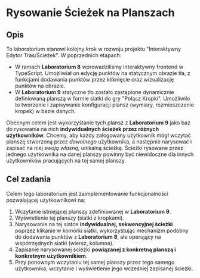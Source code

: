 # Rysowanie Ścieżek na Planszach

## Opis

To laboratorium stanowi kolejny krok w rozwoju projektu "Interaktywny Edytor Tras/Ścieżek". W poprzednich etapach:

*   W ramach **Laboratorium 8** wprowadziliśmy interaktywny frontend w TypeScript. Umożliwiał on edycję punktów na statycznym obrazie tła, z funkcjami dodawania punktów przez kliknięcie oraz wizualizację punktów na obrazie.
*   W **Laboratorium 9** statyczne tło zostało zastąpione dynamicznie definiowaną planszą w formie siatki do gry "Połącz Kropki". Umożliwiło to tworzenie i zapisywanie konfiguracji plansz (wymiary, rozmieszczenie kropek) w bazie danych.

Obecnym celem jest wykorzystanie tych plansz z **Laboratorium 9** jako baz do rysowania na nich **indywidualnych ścieżek przez różnych użytkowników**. Chcemy, aby każdy zalogowany użytkownik mógł wczytać planszę stworzoną przez *dowolnego* użytkownika, a następnie narysować i zapisać na niej *swoją własną*, unikalną ścieżkę. Ścieżki rysowane przez jednego użytkownika na danej planszy powinny być niewidoczne dla innych użytkowników pracujących na tej samej planszy.

## Cel zadania

Celem tego laboratorium jest zaimplementowanie funkcjonalności pozwalającej użytkownikowi na:
1.  Wczytanie istniejącej planszy zdefiniowanej w **Laboratorium 9**.
2.  Wyświetlenie tej planszy (siatki z kropkami).
3.  Narysowanie na tej siatce **indywidualnej, sekwencyjnej ścieżki** poprzez klikanie w komórki siatki, wykorzystując mechanizm podobny do dodawania punktów z **Laboratorium 8**, ale operujący na współrzędnych siatki (wiersz, kolumna).
4.  Zapisanie narysowanej ścieżki **powiązanej z konkretną planszą i konkretnym użytkownikiem**.
5.  Przy ponownym wczytaniu tej samej planszy przez tego samego użytkownika, wczytanie i wyświetlenie jego wcześniej zapisanej ścieżki.
